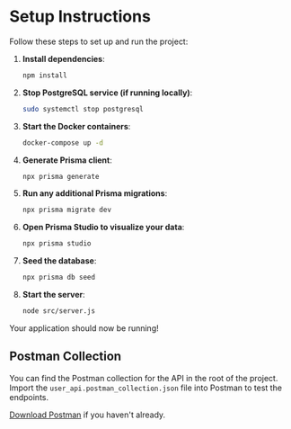 # Setup Instructions

Follow these steps to set up and run the project:

1. **Install dependencies**:
    ```bash
    npm install
    ```

2. **Stop PostgreSQL service (if running locally)**:
    ```bash
    sudo systemctl stop postgresql
    ```

3. **Start the Docker containers**:
    ```bash
    docker-compose up -d
    ```

4. **Generate Prisma client**:
    ```bash
    npx prisma generate
    ```

5. **Run any additional Prisma migrations**:
    ```bash
    npx prisma migrate dev
    ```

6. **Open Prisma Studio to visualize your data**:
    ```bash
    npx prisma studio
    ```

7. **Seed the database**:
    ```bash
    npx prisma db seed
    ```

8. **Start the server**:
    ```bash
    node src/server.js
    ```

Your application should now be running!

## Postman Collection

You can find the Postman collection for the API in the root of the project. Import the `user_api.postman_collection.json` file into Postman to test the endpoints.

[Download Postman](https://www.postman.com/downloads/) if you haven't already.
